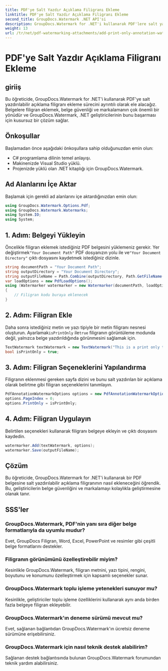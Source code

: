 ```yaml
---
title: PDF'ye Salt Yazdır Açıklama Filigranı Ekleme
linktitle: PDF'ye Salt Yazdır Açıklama Filigranı Ekleme
second_title: GroupDocs.Watermark .NET API'si
description: GroupDocs.Watermark for .NET'i kullanarak PDF'lere salt yazdırılabilir açıklama filigranlarını nasıl ekleyeceğinizi öğrenin. Belge güvenliğini ve markalamayı zahmetsizce geliştirin.
weight: 13
url: /tr/net/pdf-watermarking-attachments/add-print-only-annotation-watermark-pdf/
---
```


# PDF'ye Salt Yazdır Açıklama Filigranı Ekleme

## giriiş
Bu öğreticide, GroupDocs.Watermark for .NET'i kullanarak PDF'ye salt yazdırılabilir açıklama filigranı ekleme sürecini ayrıntılı olarak ele alacağız. Belgelere filigran eklemek, belge güvenliği ve markalamanın çok önemli bir yönüdür ve GroupDocs.Watermark, .NET geliştiricilerinin bunu başarması için kusursuz bir çözüm sağlar.
## Önkoşullar
Başlamadan önce aşağıdaki önkoşullara sahip olduğunuzdan emin olun:
- C# programlama dilinin temel anlayışı.
- Makinenizde Visual Studio yüklü.
- Projenizde yüklü olan .NET kitaplığı için GroupDocs.Watermark.

## Ad Alanlarını İçe Aktar
Başlamak için gerekli ad alanlarını içe aktardığınızdan emin olun:
```csharp
using GroupDocs.Watermark.Options.Pdf;
using GroupDocs.Watermark.Watermarks;
using System.IO;
using System;
```
## 1. Adım: Belgeyi Yükleyin
 Öncelikle filigran eklemek istediğiniz PDF belgesini yüklemeniz gerekir. Yer değiştirmek`"Your Document Path"` PDF dosyanızın yolu ile ve`"Your Document Directory"` çıktı dosyasını kaydetmek istediğiniz dizinle.
```csharp
string documentPath = "Your Document Path";
string outputDirectory = "Your Document Directory";
string outputFileName = Path.Combine(outputDirectory, Path.GetFileName(documentPath));
var loadOptions = new PdfLoadOptions();
using (Watermarker watermarker = new Watermarker(documentPath, loadOptions))
{
    // Filigran kodu buraya eklenecek
}
```
## 2. Adım: Filigran Ekle
Daha sonra istediğiniz metin ve yazı tipiyle bir metin filigranı nesnesi oluşturun. Ayarlamak`isPrintOnly` ile`true` filigranın görüntüleme modunda değil, yalnızca belge yazdırıldığında görünmesini sağlamak için.
```csharp
TextWatermark textWatermark = new TextWatermark("This is a print only test watermark. It won't appear in view mode.", new Font("Arial", 8));
bool isPrintOnly = true;
```
## 3. Adım: Filigran Seçeneklerini Yapılandırma
Filigranın eklenmesi gereken sayfa dizini ve bunu salt yazdırılan bir açıklama olarak belirtme gibi filigran seçeneklerini tanımlayın.
```csharp
PdfAnnotationWatermarkOptions options = new PdfAnnotationWatermarkOptions();
options.PageIndex = 0;
options.PrintOnly = isPrintOnly;
```
## 4. Adım: Filigran Uygulayın
Belirtilen seçenekleri kullanarak filigranı belgeye ekleyin ve çıktı dosyasını kaydedin.
```csharp
watermarker.Add(textWatermark, options);
watermarker.Save(outputFileName);
```

## Çözüm
Bu öğreticide, GroupDocs.Watermark for .NET'i kullanarak bir PDF belgesine salt yazdırılabilir açıklama filigranının nasıl ekleneceğini öğrendik. Bu, geliştiricilerin belge güvenliğini ve markalamayı kolaylıkla geliştirmesine olanak tanır.
## SSS'ler
### GroupDocs.Watermark, PDF'nin yanı sıra diğer belge formatlarıyla da uyumlu mudur?
Evet, GroupDocs Filigran, Word, Excel, PowerPoint ve resimler gibi çeşitli belge formatlarını destekler.
### Filigranın görünümünü özelleştirebilir miyim?
Kesinlikle GroupDocs.Watermark, filigran metnini, yazı tipini, rengini, boyutunu ve konumunu özelleştirmek için kapsamlı seçenekler sunar.
### GroupDocs.Watermark toplu işleme yetenekleri sunuyor mu?
Kesinlikle, geliştiriciler toplu işleme özelliklerini kullanarak aynı anda birden fazla belgeye filigran ekleyebilir.
### GroupDocs.Watermark'ın deneme sürümü mevcut mu?
Evet, sağlanan bağlantıdan GroupDocs.Watermark'ın ücretsiz deneme sürümüne erişebilirsiniz.
### GroupDocs.Watermark için nasıl teknik destek alabilirim?
Sağlanan destek bağlantısında bulunan GroupDocs.Watermark forumundan teknik yardım alabilirsiniz.